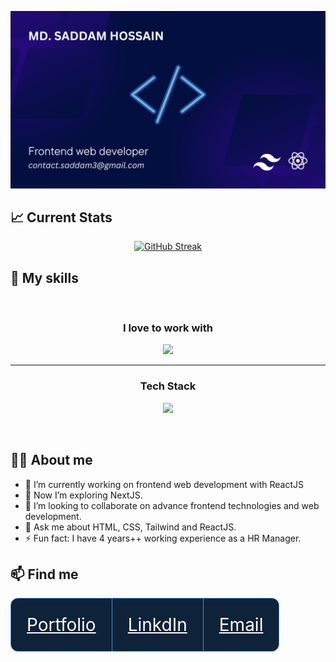 [![Cover Image](https://raw.githubusercontent.com/SaddamHossain07/SaddamHossain07/main/images/githubCoverImage.png "Saddam Hossain's cover image")]([https://raw.githubusercontent.com/SaddamHossain07/SaddamHossain07/main/images/cover.png](https://raw.githubusercontent.com/SaddamHossain07/SaddamHossain07/main/images/githubCoverImage.png))


## :chart_with_upwards_trend: Current Stats
<p align="center">
  <a href="#"><img src="https://github-readme-streak-stats.herokuapp.com?user=SaddamHossain07&theme=algolia&border_radius=10&card_width=900" alt="GitHub Streak" /></a>
</p>

## :muscle: My skills
<br/>
<h3 align="center">
    I love to work with
</h3> 
<p align="center">
    <a href="#">
        <img src="https://skillicons.dev/icons?i=tailwind,react" />
    </a>  
</p> 
<hr/>
<h3 align="center">
    Tech Stack
</h3> 
<p align="center">
    <a href="#">
        <img src="https://skillicons.dev/icons?i=html,css,tailwind,bootstrap,js,react,express,mongodb,firebase" />
    </a>
</p>
<br/>

## :technologist: About me

- 🔭 I’m currently working on frontend web development with ReactJS
- 🌱 Now I’m exploring NextJS.
- 👯 I’m looking to collaborate on advance frontend technologies and web development.
- 💬 Ask me about HTML, CSS, Tailwind and ReactJS.
- ⚡ Fun fact: I have 4 years++ working experience as a HR Manager.


## :mailbox: Find me
<div style="font-size: 28px; display: flex;" align="center">
    <a style="color: #FFFFFF; background-color: #0E223A; padding: 25px; border: 1px solid #4F8AD0; border-radius: 12px 0 0 12px;" href="https://www.pytorial.com/">Portfolio</a>
    <a style="color: #FFFFFF; background-color: #0E223A; padding: 25px; border-top: 1px solid #4F8AD0; border-bottom: 1px solid #4F8AD0;" href="https://www.linkedin.com/in/md-saddam-hossain-9352a62a3/">LinkdIn</a>
    <a style="color: #FFFFFF; background-color: #0E223A; padding: 25px; border: 1px solid #4F8AD0; border-radius: 0 12px 12px 0; " href="contact.saddam3@gmail.com">Email</a>
</div>
